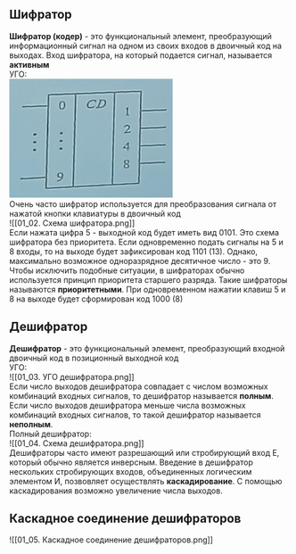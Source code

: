 ## Шифратор
**Шифратор (кодер)** - это функциональный элемент, преобразующий информационный сигнал на одном из своих входов в двоичный код на выходах. Вход шифратора, на который подается сигнал, называется **активным**  
УГО:  
![УГО шифратора](../Pictures/01_01.%20УГО%20шифратора.png)  
Очень часто шифратор используется для преобразования сигнала от нажатой кнопки клавиатуры в двоичный код  
![[01_02. Схема шифратора.png]]  
Если нажата цифра 5 - выходной код будет иметь вид 0101. Это схема шифратора без приоритета. Если одновременно подать сигналы на 5 и 8 входы, то на выходе будет зафиксирован код 1101 (13). Однако, максимально возможное одноразрядное десятичное число - это 9.  
Чтобы исключить подобные ситуации, в шифраторах обычно используется принцип приоритета старшего разряда. Такие шифраторы называются **приоритетными**. При одновременном нажатии клавиш 5 и 8 на выходе будет сформирован код 1000 (8)  
## Дешифратор
**Дешифратор** - это функциональный элемент, преобразующий входной двоичный код в позиционный выходной код  
УГО:  
![[01_03. УГО дешифратора.png]]  
Если число выходов дешифратора совпадает с числом возможных комбинаций входных сигналов, то дешифратор называется **полным**. Если число выходов дешифратора меньше числа возможных комбинаций входных сигналов, то такой дешифратор называется **неполным**.  
Полный дешифратор:  
![[01_04. Схема дешифратора.png]]  
Дешифраторы часто имеют разрешающий или стробирующий вход E, который обычно является инверсным. Введение в дешифратор нескольких стробирующих входов, объединенных логическим элементом И, позвовляет осуществлять **каскадирование**. С помощью каскадирования возможно увеличение числа выходов.  
## Каскадное соединение дешифраторов
![[01_05. Каскадное соединение дешифраторов.png]]  